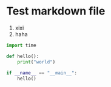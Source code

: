 # Test markdown file

1. xixi
2. haha

~~~ python 
import time

def hello():
    print("world")
    
if __name__ == "__main__":
    hello()
~~~